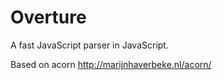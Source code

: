 # Overture

A fast JavaScript parser in JavaScript.

Based on acorn http://marijnhaverbeke.nl/acorn/
